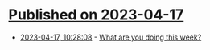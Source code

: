 # [Published on 2023-04-17](index.md)

* [2023-04-17, 10:28:08](https://lobste.rs/s/56cz5z/what_are_you_doing_this_week) - [What are you doing this week?](https://lobste.rs/s/56cz5z/what_are_you_doing_this_week)
